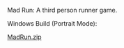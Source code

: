 Mad Run: A third person runner game.

Windows Build (Portrait Mode):


[MadRun.zip](https://github.com/mustafabalta8/HyperRunner-Demo/files/8882464/MadRun.zip)
